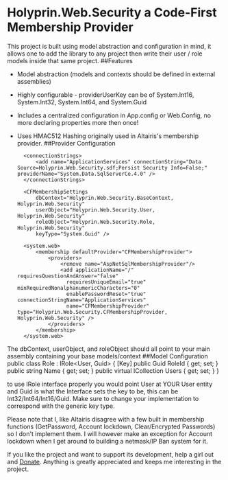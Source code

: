 # Holyprin.Web.Security a Code-First Membership Provider #
This project is built using model abstraction and configuration in mind, it allows one to add the library to any project then write their user / role models inside that same project.
##Features
+ Model abstraction (models and contexts should be defined in external assemblies)
+ Highly configurable - providerUserKey can be of System.Int16, System.Int32, System.Int64, and System.Guid
+ Includes a centralized configuration in App.config or Web.Config, no more declaring properties more then once!
+ Uses HMAC512 Hashing originally used in Altairis's membership provider.
##Provider Configuration
	<configuration>
		<configSections>
			<section name="CFMembershipSettings" type="Holyprin.Web.Security.CFMembershipSettings, Holyprin.Web.Security" />
		</configSections>
		
		<connectionStrings>
			<add name="ApplicationServices" connectionString="Data Source=Holyprin.Web.Security.sdf;Persist Security Info=False;" providerName="System.Data.SqlServerCe.4.0" />
		</connectionStrings>
	
		<CFMembershipSettings
			dbContext="Holyprin.Web.Security.BaseContext, Holyprin.Web.Security"
			userObject="Holyprin.Web.Security.User, Holyprin.Web.Security"
			roleObject="Holyprin.Web.Security.Role, Holyprin.Web.Security"
			keyType="System.Guid" />
	
		<system.web>
			<membership defaultProvider="CFMembershipProvider">
				<providers>
					<remove name="AspNetSqlMembershipProvider"/>
					<add applicationName="/" requiresQuestionAndAnswer="false"
					  requiresUniqueEmail="true" minRequiredNonalphanumericCharacters="0"
					  enablePasswordReset="true" connectionStringName="ApplicationServices"
					  name="CFMembershipProvider" type="Holyprin.Web.Security.CFMembershipProvider, Holyprin.Web.Security" />
				</providers>
			</membership>
		</system.web>
	</configuration>
The dbContext, userObject, and roleObject should all point to your main assembly containing your base models/context
##Model Configuration
	public class Role : IRole<User, Guid>
	{
		[Key]
		public Guid RoleId { get; set; }
		public string Name { get; set; }
		public virtual ICollection<User> Users { get; set; }
	}

to use IRole interface properly you would point User at YOUR User entity and Guid is what the Interface sets the key to be, this can be Int32/Int64/Int16/Guid. Make sure to change your implementation to correspond with the generic key type.

Please note that I, like Altairis disagree with a few built in membership functions (GetPassword, Account lockdown, Clear/Encrypted Passwords) so I don't implement them. I will however make an exception for Account lockdown when I get around to building a netmask/IP Ban system for it.

If you like the project and want to support its development, help a girl out and [Donate](https://www.paypal.com/cgi-bin/webscr?cmd=_s-xclick&hosted_button_id=D64Y8TBGEAWBA). Anything is greatly appreciated and keeps me interesting in the project.